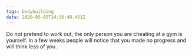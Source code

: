 ```yaml
---
tags: bodybuilding
date: 2020-05-05T14:36:48.451Z
---
```


Do not pretend to work out, the only person you are cheating at a gym is yourself. In a few weeks people will notice that you made no progress and will think less of you.